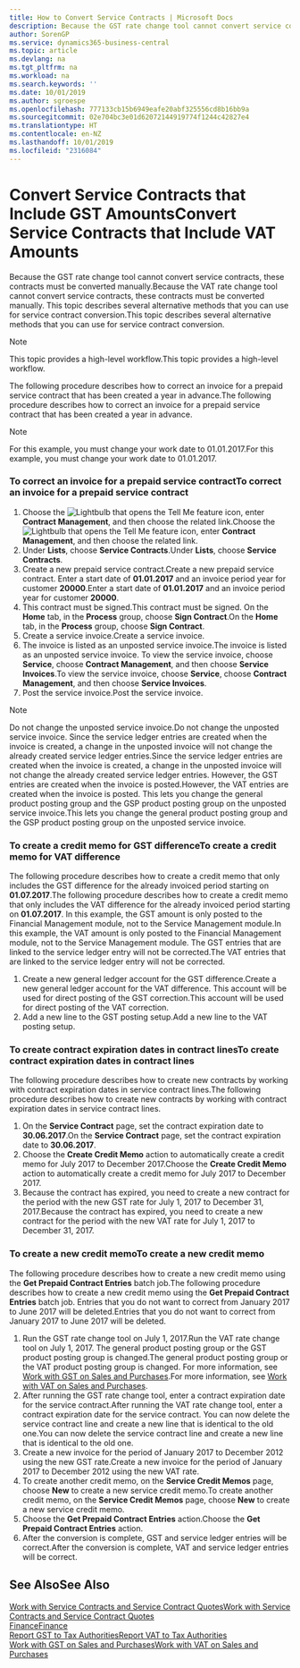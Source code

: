 ```yaml
---
title: How to Convert Service Contracts | Microsoft Docs
description: Because the GST rate change tool cannot convert service contracts, these contracts must be converted manually. This topic describes several alternative methods that you can use for service contract conversion.
author: SorenGP
ms.service: dynamics365-business-central
ms.topic: article
ms.devlang: na
ms.tgt_pltfrm: na
ms.workload: na
ms.search.keywords: ''
ms.date: 10/01/2019
ms.author: sgroespe
ms.openlocfilehash: 777133cb15b6949eafe20abf325556cd8b16bb9a
ms.sourcegitcommit: 02e704bc3e01d62072144919774f1244c42827e4
ms.translationtype: HT
ms.contentlocale: en-NZ
ms.lasthandoff: 10/01/2019
ms.locfileid: "2316084"
---
```

# <a name="convert-service-contracts-that-include-vat-amounts"></a><span data-ttu-id="1aa90-104">Convert Service Contracts that Include GST Amounts</span><span class="sxs-lookup"><span data-stu-id="1aa90-104">Convert Service Contracts that Include VAT Amounts</span></span>
<span data-ttu-id="1aa90-105">Because the GST rate change tool cannot convert service contracts, these contracts must be converted manually.</span><span class="sxs-lookup"><span data-stu-id="1aa90-105">Because the VAT rate change tool cannot convert service contracts, these contracts must be converted manually.</span></span> <span data-ttu-id="1aa90-106">This topic describes several alternative methods that you can use for service contract conversion.</span><span class="sxs-lookup"><span data-stu-id="1aa90-106">This topic describes several alternative methods that you can use for service contract conversion.</span></span>  

> [!NOTE]  
>  <span data-ttu-id="1aa90-107">This topic provides a high-level workflow.</span><span class="sxs-lookup"><span data-stu-id="1aa90-107">This topic provides a high-level workflow.</span></span>  

 <span data-ttu-id="1aa90-108">The following procedure describes how to correct an invoice for a prepaid service contract that has been created a year in advance.</span><span class="sxs-lookup"><span data-stu-id="1aa90-108">The following procedure describes how to correct an invoice for a prepaid service contract that has been created a year in advance.</span></span>  

> [!NOTE]  
>  <span data-ttu-id="1aa90-109">For this example, you must change your work date to 01.01.2017.</span><span class="sxs-lookup"><span data-stu-id="1aa90-109">For this example, you must change your work date to 01.01.2017.</span></span>  

### <a name="to-correct-an-invoice-for-a-prepaid-service-contract"></a><span data-ttu-id="1aa90-110">To correct an invoice for a prepaid service contract</span><span class="sxs-lookup"><span data-stu-id="1aa90-110">To correct an invoice for a prepaid service contract</span></span>  
1. <span data-ttu-id="1aa90-111">Choose the ![Lightbulb that opens the Tell Me feature](media/ui-search/search_small.png "Tell me what you want to do") icon, enter **Contract Management**, and then choose the related link.</span><span class="sxs-lookup"><span data-stu-id="1aa90-111">Choose the ![Lightbulb that opens the Tell Me feature](media/ui-search/search_small.png "Tell me what you want to do") icon, enter **Contract Management**, and then choose the related link.</span></span>  
2. <span data-ttu-id="1aa90-112">Under **Lists**, choose **Service Contracts**.</span><span class="sxs-lookup"><span data-stu-id="1aa90-112">Under **Lists**, choose **Service Contracts**.</span></span>  
3. <span data-ttu-id="1aa90-113">Create a new prepaid service contract.</span><span class="sxs-lookup"><span data-stu-id="1aa90-113">Create a new prepaid service contract.</span></span> <span data-ttu-id="1aa90-114">Enter a start date of **01.01.2017** and an invoice period year for customer **20000**.</span><span class="sxs-lookup"><span data-stu-id="1aa90-114">Enter a start date of **01.01.2017** and an invoice period year for customer **20000**.</span></span>  
4. <span data-ttu-id="1aa90-115">This contract must be signed.</span><span class="sxs-lookup"><span data-stu-id="1aa90-115">This contract must be signed.</span></span> <span data-ttu-id="1aa90-116">On the **Home** tab, in the **Process** group, choose **Sign Contract**.</span><span class="sxs-lookup"><span data-stu-id="1aa90-116">On the **Home** tab, in the **Process** group, choose **Sign Contract**.</span></span>  
5. <span data-ttu-id="1aa90-117">Create a service invoice.</span><span class="sxs-lookup"><span data-stu-id="1aa90-117">Create a service invoice.</span></span>
6. <span data-ttu-id="1aa90-118">The invoice is listed as an unposted service invoice.</span><span class="sxs-lookup"><span data-stu-id="1aa90-118">The invoice is listed as an unposted service invoice.</span></span> <span data-ttu-id="1aa90-119">To view the service invoice, choose **Service**, choose **Contract Management**, and then choose **Service Invoices**.</span><span class="sxs-lookup"><span data-stu-id="1aa90-119">To view the service invoice, choose **Service**, choose **Contract Management**, and then choose **Service Invoices**.</span></span>  
7. <span data-ttu-id="1aa90-120">Post the service invoice.</span><span class="sxs-lookup"><span data-stu-id="1aa90-120">Post the service invoice.</span></span>  

> [!NOTE]  
>  <span data-ttu-id="1aa90-121">Do not change the unposted service invoice.</span><span class="sxs-lookup"><span data-stu-id="1aa90-121">Do not change the unposted service invoice.</span></span> <span data-ttu-id="1aa90-122">Since the service ledger entries are created when the invoice is created, a change in the unposted invoice will not change the already created service ledger entries.</span><span class="sxs-lookup"><span data-stu-id="1aa90-122">Since the service ledger entries are created when the invoice is created, a change in the unposted invoice will not change the already created service ledger entries.</span></span> <span data-ttu-id="1aa90-123">However, the GST entries are created when the invoice is posted.</span><span class="sxs-lookup"><span data-stu-id="1aa90-123">However, the VAT entries are created when the invoice is posted.</span></span> <span data-ttu-id="1aa90-124">This lets you change the general product posting group and the GSP product posting group on the unposted service invoice.</span><span class="sxs-lookup"><span data-stu-id="1aa90-124">This lets you change the general product posting group and the GSP product posting group on the unposted service invoice.</span></span>  

### <a name="to-create-a-credit-memo-for-vat-difference"></a><span data-ttu-id="1aa90-125">To create a credit memo for GST difference</span><span class="sxs-lookup"><span data-stu-id="1aa90-125">To create a credit memo for VAT difference</span></span>  
<span data-ttu-id="1aa90-126">The following procedure describes how to create a credit memo that only includes the GST difference for the already invoiced period starting on **01.07.2017**.</span><span class="sxs-lookup"><span data-stu-id="1aa90-126">The following procedure describes how to create a credit memo that only includes the VAT difference for the already invoiced period starting on **01.07.2017**.</span></span> <span data-ttu-id="1aa90-127">In this example, the GST amount is only posted to the Financial Management module, not to the Service Management module.</span><span class="sxs-lookup"><span data-stu-id="1aa90-127">In this example, the VAT amount is only posted to the Financial Management module, not to the Service Management module.</span></span> <span data-ttu-id="1aa90-128">The GST entries that are linked to the service ledger entry will not be corrected.</span><span class="sxs-lookup"><span data-stu-id="1aa90-128">The VAT entries that are linked to the service ledger entry will not be corrected.</span></span>  

1. <span data-ttu-id="1aa90-129">Create a new general ledger account for the GST difference.</span><span class="sxs-lookup"><span data-stu-id="1aa90-129">Create a new general ledger account for the VAT difference.</span></span> <span data-ttu-id="1aa90-130">This account will be used for direct posting of the GST correction.</span><span class="sxs-lookup"><span data-stu-id="1aa90-130">This account will be used for direct posting of the VAT correction.</span></span>  
2. <span data-ttu-id="1aa90-131">Add a new line to the GST posting setup.</span><span class="sxs-lookup"><span data-stu-id="1aa90-131">Add a new line to the VAT posting setup.</span></span>  

### <a name="to-create-contract-expiration-dates-in-contract-lines"></a><span data-ttu-id="1aa90-132">To create contract expiration dates in contract lines</span><span class="sxs-lookup"><span data-stu-id="1aa90-132">To create contract expiration dates in contract lines</span></span>  
<span data-ttu-id="1aa90-133">The following procedure describes how to create new contracts by working with contract expiration dates in service contract lines.</span><span class="sxs-lookup"><span data-stu-id="1aa90-133">The following procedure describes how to create new contracts by working with contract expiration dates in service contract lines.</span></span>  

1. <span data-ttu-id="1aa90-134">On the **Service Contract** page, set the contract expiration date to **30.06.2017**.</span><span class="sxs-lookup"><span data-stu-id="1aa90-134">On the **Service Contract** page, set the contract expiration date to **30.06.2017**.</span></span>  
2. <span data-ttu-id="1aa90-135">Choose the **Create Credit Memo** action to automatically create a credit memo for July 2017 to December 2017.</span><span class="sxs-lookup"><span data-stu-id="1aa90-135">Choose the **Create Credit Memo** action to automatically create a credit memo for July 2017 to December 2017.</span></span>  
3. <span data-ttu-id="1aa90-136">Because the contract has expired, you need to create a new contract for the period with the new GST rate for July 1, 2017 to December 31, 2017.</span><span class="sxs-lookup"><span data-stu-id="1aa90-136">Because the contract has expired, you need to create a new contract for the period with the new VAT rate for July 1, 2017 to December 31, 2017.</span></span>  

### <a name="to-create-a-new-credit-memo"></a><span data-ttu-id="1aa90-137">To create a new credit memo</span><span class="sxs-lookup"><span data-stu-id="1aa90-137">To create a new credit memo</span></span>  
<span data-ttu-id="1aa90-138">The following procedure describes how to create a new credit memo using the **Get Prepaid Contract Entries** batch job.</span><span class="sxs-lookup"><span data-stu-id="1aa90-138">The following procedure describes how to create a new credit memo using the **Get Prepaid Contract Entries** batch job.</span></span> <span data-ttu-id="1aa90-139">Entries that you do not want to correct from January 2017 to June 2017 will be deleted.</span><span class="sxs-lookup"><span data-stu-id="1aa90-139">Entries that you do not want to correct from January 2017 to June 2017 will be deleted.</span></span>  

1. <span data-ttu-id="1aa90-140">Run the GST rate change tool on July 1, 2017.</span><span class="sxs-lookup"><span data-stu-id="1aa90-140">Run the VAT rate change tool on July 1, 2017.</span></span> <span data-ttu-id="1aa90-141">The general product posting group or the GST product posting group is changed.</span><span class="sxs-lookup"><span data-stu-id="1aa90-141">The general product posting group or the VAT product posting group is changed.</span></span> <span data-ttu-id="1aa90-142">For more information, see [Work with GST on Sales and Purchases](finance-work-with-vat.md).</span><span class="sxs-lookup"><span data-stu-id="1aa90-142">For more information, see [Work with VAT on Sales and Purchases](finance-work-with-vat.md).</span></span>  
2. <span data-ttu-id="1aa90-143">After running the GST rate change tool, enter a contract expiration date for the service contract.</span><span class="sxs-lookup"><span data-stu-id="1aa90-143">After running the VAT rate change tool, enter a contract expiration date for the service contract.</span></span> <span data-ttu-id="1aa90-144">You can now delete the service contract line and create a new line that is identical to the old one.</span><span class="sxs-lookup"><span data-stu-id="1aa90-144">You can now delete the service contract line and create a new line that is identical to the old one.</span></span>  
3. <span data-ttu-id="1aa90-145">Create a new invoice for the period of January 2017 to December 2012 using the new GST rate.</span><span class="sxs-lookup"><span data-stu-id="1aa90-145">Create a new invoice for the period of January 2017 to December 2012 using the new VAT rate.</span></span>  
4. <span data-ttu-id="1aa90-146">To create another credit memo, on the **Service Credit Memos** page, choose **New** to create a new service credit memo.</span><span class="sxs-lookup"><span data-stu-id="1aa90-146">To create another credit memo, on the **Service Credit Memos** page, choose **New** to create a new service credit memo.</span></span>  
5. <span data-ttu-id="1aa90-147">Choose the **Get Prepaid Contract Entries** action.</span><span class="sxs-lookup"><span data-stu-id="1aa90-147">Choose the **Get Prepaid Contract Entries** action.</span></span>  
6. <span data-ttu-id="1aa90-148">After the conversion is complete, GST and service ledger entries will be correct.</span><span class="sxs-lookup"><span data-stu-id="1aa90-148">After the conversion is complete, VAT and service ledger entries will be correct.</span></span>  

## <a name="see-also"></a><span data-ttu-id="1aa90-149">See Also</span><span class="sxs-lookup"><span data-stu-id="1aa90-149">See Also</span></span>  
[<span data-ttu-id="1aa90-150">Work with Service Contracts and Service Contract Quotes</span><span class="sxs-lookup"><span data-stu-id="1aa90-150">Work with Service Contracts and Service Contract Quotes</span></span>](service-how-to-create-service-contracts-and-service-contract-quotes.md)  
[<span data-ttu-id="1aa90-151">Finance</span><span class="sxs-lookup"><span data-stu-id="1aa90-151">Finance</span></span>](finance.md)  
[<span data-ttu-id="1aa90-152">Report GST to Tax Authorities</span><span class="sxs-lookup"><span data-stu-id="1aa90-152">Report VAT to Tax Authorities</span></span>](finance-how-report-vat.md)  
[<span data-ttu-id="1aa90-153">Work with GST on Sales and Purchases</span><span class="sxs-lookup"><span data-stu-id="1aa90-153">Work with VAT on Sales and Purchases</span></span>](finance-work-with-vat.md)  
